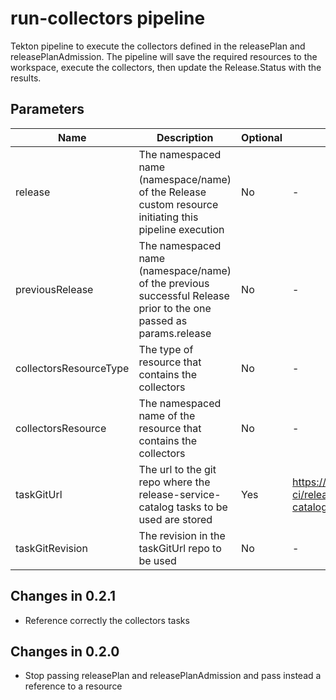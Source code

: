 # run-collectors pipeline

Tekton pipeline to execute the collectors defined in the releasePlan and releasePlanAdmission. The pipeline will
save the required resources to the workspace, execute the collectors, then update the Release.Status with the results.

## Parameters

| Name                   | Description                                                                                                       | Optional | Default value                                             |
|------------------------|-------------------------------------------------------------------------------------------------------------------|----------|-----------------------------------------------------------|
| release                | The namespaced name (namespace/name) of the Release custom resource initiating this pipeline execution            | No       | -                                                         |
| previousRelease        | The namespaced name (namespace/name) of the previous successful Release prior to the one passed as params.release | No       | -                                                         |
| collectorsResourceType | The type of resource that contains the collectors                                                                 | No       | -                                                         |
| collectorsResource     | The namespaced name of the resource that contains the collectors                                                  | No       | -                                                         |
| taskGitUrl             | The url to the git repo where the release-service-catalog tasks to be used are stored                             | Yes      | https://github.com/konflux-ci/release-service-catalog.git |
| taskGitRevision        | The revision in the taskGitUrl repo to be used                                                                    | No       | -                                                         |

## Changes in 0.2.1
* Reference correctly the collectors tasks

## Changes in 0.2.0
* Stop passing releasePlan and releasePlanAdmission and pass instead a reference to a resource
